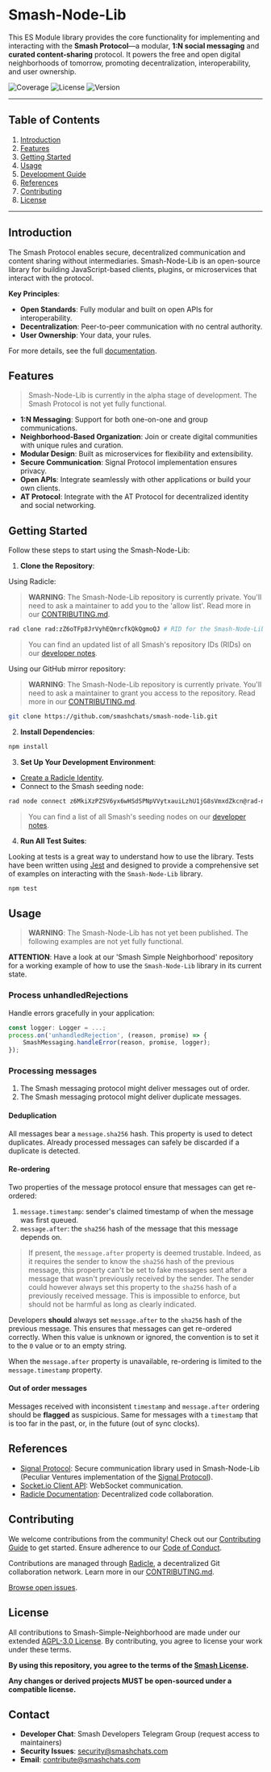 # Smash-Node-Lib

This ES Module library provides the core functionality for implementing and interacting with the **Smash Protocol**—a modular, **1:N social messaging** and **curated content-sharing** protocol.
It powers the free and open digital neighborhoods of tomorrow, promoting decentralization, interoperability, and user ownership.

![Coverage](https://img.shields.io/endpoint?url=https://gist.githubusercontent.com/smashchatsdev/237cf77f566685841725f2001c1987f7/raw/jest-coverage-comment__main.json)
![License](https://img.shields.io/badge/license-AGPL--3.0-blue)
![Version](https://img.shields.io/badge/version-0.0.1-alpha)

<!-- ![License](https://img.shields.io/github/license/smashchats/smash-node-lib)
![Version](https://img.shields.io/github/package-json/v/smashchats/smash-node-lib) -->

---

## **Table of Contents**

1. [Introduction](#introduction)
2. [Features](#features)
3. [Getting Started](#getting-started)
4. [Usage](#usage)
5. [Development Guide](#development-guide)
6. [References](#references)
7. [Contributing](#contributing)
8. [License](#license)

---

## **Introduction**

The Smash Protocol enables secure, decentralized communication and content sharing without intermediaries. Smash-Node-Lib is an open-source library for building JavaScript-based clients, plugins, or microservices that interact with the protocol.

**Key Principles**:

- **Open Standards**: Fully modular and built on open APIs for interoperability.
- **Decentralization**: Peer-to-peer communication with no central authority.
- **User Ownership**: Your data, your rules.

For more details, see the full [documentation](./docs/README.md).

## **Features**

> Smash-Node-Lib is currently in the alpha stage of development.
> The Smash Protocol is not yet fully functional.

- **1:N Messaging**: Support for both one-on-one and group communications.
- **Neighborhood-Based Organization**: Join or create digital communities with unique rules and curation.
- **Modular Design**: Built as microservices for flexibility and extensibility.
- **Secure Communication**: Signal Protocol implementation ensures privacy.
- **Open APIs**: Integrate seamlessly with other applications or build your own clients.
- **AT Protocol**: Integrate with the AT Protocol for decentralized identity and social networking.

## **Getting Started**

Follow these steps to start using the Smash-Node-Lib:

1. **Clone the Repository**:

Using Radicle:

> **WARNING**: The Smash-Node-Lib repository is currently private.
> You'll need to ask a maintainer to add you to the 'allow list'.
> Read more in our [CONTRIBUTING.md](./docs/CONTRIBUTING.md).

```bash
rad clone rad:zZ6oTFp8JrVyhEQmrcfkQkQgmoQJ # RID for the Smash-Node-Lib repo
```

> You can find an updated list of all Smash's repository IDs (RIDs) on our [developer notes](https://dev.smashchats.com/radicle%20repos).

Using our GitHub mirror repository:

> **WARNING**: The Smash-Node-Lib repository is currently private.
> You'll need to ask a maintainer to grant you access to the repository.
> Read more in our [CONTRIBUTING.md](./docs/CONTRIBUTING.md).

```bash
git clone https://github.com/smashchats/smash-node-lib.git
```

2. **Install Dependencies**:

```bash
npm install
```

3. **Set Up Your Development Environment**:

- [Create a Radicle Identity](https://radicle.xyz/guides/user#come-into-being-from-the-elliptic-aether).
- Connect to the Smash seeding node:

```bash
rad node connect z6MkiXzPZSV6yx6wHSdSPNpVVytxauiLzhU1jG8sVmxdZkcn@rad-node.smashchats.com:8778
```

> You can find a list of all Smash's seeding nodes on our [developer notes](https://dev.smashchats.com/radicle%20seeding%20node).

4. **Run All Test Suites**:

Looking at tests is a great way to understand how to use the library.
Tests have been written using [Jest](https://jestjs.io/) and designed to provide a comprehensive set of examples on interacting with the `Smash-Node-Lib` library.

```bash
npm test
```

## **Usage**

> **WARNING**: The Smash-Node-Lib has not yet been published.
> The following examples are not yet fully functional.

**ATTENTION**: Have a look at our 'Smash Simple Neighborhood' repository for a working example of how to use the `Smash-Node-Lib` library in its current state.

### **Process unhandledRejections**

Handle errors gracefully in your application:

```typescript
const logger: Logger = ...;
process.on('unhandledRejection', (reason, promise) => {
    SmashMessaging.handleError(reason, promise, logger);
});
```

### **Processing messages**

1. The Smash messaging protocol might deliver messages out of order.
2. The Smash messaging protocol might deliver duplicate messages.

#### Deduplication

All messages bear a `message.sha256` hash.
This property is used to detect duplicates.
Already processed messages can safely be discarded if a duplicate is detected.

#### Re-ordering

Two properties of the message protocol ensure that messages can get re-ordered:

1. `message.timestamp`: sender's claimed timestamp of when the message was first queued.
2. `message.after`: the `sha256` hash of the message that this message depends on.

> If present, the `message.after` property is deemed trustable.
> Indeed, as it requires the sender to know the `sha256` hash of the previous message,
> this property can't be set to fake messages sent after a message that wasn't previously received by the sender.
> The sender could however always set this property to the `sha256` hash of a previously received message.
> This is impossible to enforce, but should not be harmful as long as clearly indicated.

Developers **should** always set `message.after` to the `sha256` hash of the previous message.
This ensures that messages can get re-ordered correctly.
When this value is unknown or ignored, the convention is to set it to the `0` value or to an empty string.

When the `message.after` property is unavailable, re-ordering is limited to the `message.timestamp` property.

#### Out of order messages

Messages received with inconsistent `timestamp` and `message.after` ordering should be **flagged** as suspicious.
Same for messages with a `timestamp` that is too far in the past, or, in the future (out of sync clocks).

## **References**

- [Signal Protocol](https://github.com/PeculiarVentures/2key-ratchet): Secure communication library used in Smash-Node-Lib (Peculiar Ventures implementation of the [Signal Protocol](https://signal.org/docs/)).
- [Socket.io Client API](https://socket.io/docs/v4/client-api/): WebSocket communication.
- [Radicle Documentation](https://radicle.xyz/docs/): Decentralized code collaboration.

## **Contributing**

We welcome contributions from the community! Check out our [Contributing Guide](./docs/CONTRIBUTING.md) to get started. Ensure adherence to our [Code of Conduct](./docs/CODE_OF_CONDUCT.md).

Contributions are managed through [Radicle](https://radicle.xyz/), a decentralized Git collaboration network. Learn more in our [CONTRIBUTING.md](./docs/CONTRIBUTING.md).

[Browse open issues](https://app.radicle.xyz/nodes/seed.radicle.garden/rad:zZ6oTFp8JrVyhEQmrcfkQkQgmoQJ/issues).

## **License**

All contributions to Smash-Simple-Neighborhood are made under our extended [AGPL-3.0 License](./LICENSE).
By contributing, you agree to license your work under these terms.

**By using this repository, you agree to the terms of the [Smash License](./LICENSE).**

**Any changes or derived projects MUST be open-sourced under a compatible license.**

## **Contact**

- **Developer Chat**: Smash Developers Telegram Group (request access to maintainers)
- **Security Issues**: [security@smashchats.com](mailto:security@smashchats.com)
- **Email**: [contribute@smashchats.com](mailto:contribute@smashchats.com)
